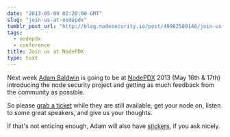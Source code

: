 ```yaml
---
date: "2013-05-09 02:20:00 GMT"
slug: "join-us-at-nodepdx"
tumblr_post_url: "http://blog.nodesecurity.io/post/49982589146/join-us-at-nodepdx"
tags: 
  - nodepdx
  - conference
title: Join us at NodePDX
type: text
---
```

Next week [Adam Baldwin](https://twitter.com/adam_baldwin) is going to be at [NodePDX](http://nodepdx.org/) 2013 (May 16th & 17th) introducing the node security project and getting as much feedback from the community as possible.

So please [grab a ticket](http://nodepdx.eventbrite.com/#) while they are still available, get your node on, listen to some great speakers, and give us your thoughts.

If that's not enticing enough, Adam will also have [stickers](https://pbs.twimg.com/media/BJX2iP9CEAAlcw8.jpg:large), if you ask nicely.